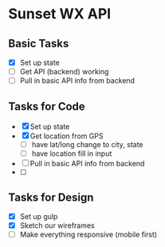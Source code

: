# Sunset WX API

## Basic Tasks
- [x] Set up state
- [ ] Get API (backend) working
- [ ] Pull in basic API info from backend

## Tasks for Code
- [x] Set up state
- [x] Get location from GPS
  - [ ] have lat/long change to city, state
  - [ ] have location fill in input
- [ ] Pull in basic API info from backend
- [ ]

## Tasks for Design
- [x] Set up gulp
- [x] Sketch our wireframes
- [ ] Make everything responsive (mobile first)

